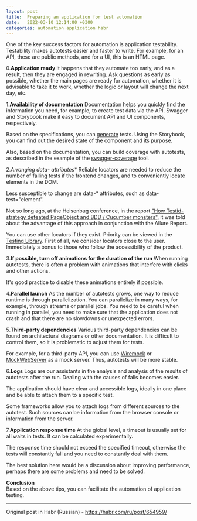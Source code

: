 ```yaml
---
layout: post
title:  Preparing an application for test automation
date:   2022-03-10 12:14:00 +0300
categories: automation application habr
---
```

One of the key success factors for automation is application testability. Testability makes autotests easier and faster to write. For example, for an API, these are public methods, and for a UI, this is an HTML page.

0.**Application ready**
It happens that they automate too early, and as a result, then they are engaged in rewriting. Ask questions as early as possible, whether the main pages are ready for automation, whether it is advisable to take it to work, whether the logic or layout will change the next day, etc.

1.**Availability of documentation**
Documentation helps you quickly find the information you need, for example, to create test data via the API. Swagger and Storybook make it easy to document API and UI components, respectively.

Based on the specifications, you can [generate](https://habr.com/ru/company/jugru/blog/525298/) tests. Using the Storybook, you can find out the desired state of the component and its purpose.

Also, based on the documentation, you can build coverage with autotests, as described in the example of the [swagger-coverage](https://habr.com/ru/company/jugru/blog/491844) tool.

2.**Arranging data-* attributes**
Reliable locators are needed to reduce the number of falling tests if the frontend changes, and to conveniently locate elements in the DOM.

Less susceptible to change are data-* attributes, such as data-test="element".

Not so long ago, at the Heisenbug conference, in the report ["How Testid-strategy defeated PageObject and BDD / Cucumber monsters"](https://www.youtube.com/watch?v=w5EgCZgj5yE), it was told about the advantage of this approach in conjunction with the Allure Report.

You can use other locators if they exist. Priority can be viewed in the [Testing Library](https://testing-library.com/docs/queries/about/#priority). First of all, we consider locators close to the user. Immediately a bonus to those who follow the accessibility of the product.

3.**If possible, turn off animations for the duration of the run**
When running autotests, there is often a problem with animations that interfere with clicks and other actions.

It's good practice to disable these animations entirely if possible.

4.**Parallel launch**
As the number of autotests grows, one way to reduce runtime is through parallelization. You can parallelize in many ways, for example, through streams or parallel jobs. You need to be careful when running in parallel, you need to make sure that the application does not crash and that there are no slowdowns or unexpected errors.

5.**Third-party dependencies**
Various third-party dependencies can be found on architectural diagrams or other documentation. It is difficult to control them, so it is problematic to adjust them for tests.

For example, for a third-party API, you can use [Wiremock](https://wiremock.org/) or [MockWebServer](https://github.com/square/okhttp/tree/master/mockwebserver) as a mock server. Thus, autotests will be more stable.

6.**Logs**
Logs are our assistants in the analysis and analysis of the results of autotests after the run. Dealing with the causes of falls becomes easier.

The application should have clear and accessible logs, ideally in one place and be able to attach them to a specific test.

Some frameworks allow you to attach logs from different sources to the autotest. Such sources can be information from the browser console or information from the server.

7.**Application response time**
At the global level, a timeout is usually set for all waits in tests. It can be calculated experimentally.

The response time should not exceed the specified timeout, otherwise the tests will constantly fall and you need to constantly deal with them.

The best solution here would be a discussion about improving performance, perhaps there are some problems and need to be solved.

**Conclusion** <br>
Based on the above tips, you can facilitate the automation of application testing.

_________________
Original post in Habr (Russian) - <https://habr.com/ru/post/654959/>
